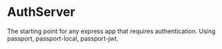 # AuthServer
The starting point for any express app that requires authentication. Using passport, passport-local, passport-jwt.
